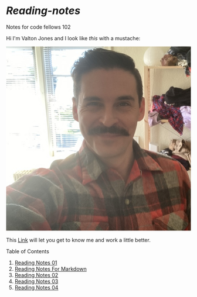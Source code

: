 # *Reading-notes*
Notes for code fellows 102

Hi I'm Valton Jones and I look like *this* with a mustache:


![](T02MD9XTF-U01MEN28MJM-c0ee9d40748d-512.jpg)


This [Link](https://github.com/jones-trae) will let you get to know me and work a little better.


Table of Contents

1. [Reading Notes 01](reading-notes01.md)
2. [Reading Notes For Markdown](Markdown.md)
3. [Reading Notes 02](reading-notes02)
4. [Reading Notes 03](reading-notes03)
5. [Reading Notes 04]()
